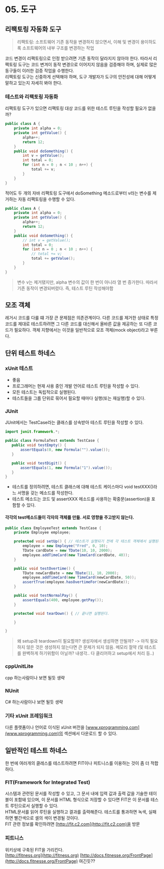 # 05. 도구

## 리팩토링 자동화 도구
> 리팩토링: 소프트웨어 기존 동작을 변경하지 않으면서, 이해 및 변경이 용이하도록 소프트웨어의 내부 구조를 변경하는 작업  

코드 변경이 리팩토링으로 인정 받으려면 기존 동작이 달라지지 않아야 한다. 따라서 리팩토링 도구는 코드 변겨이 동작 변경으로 이어지지 않음을 검증해야 하며, 실제로 많은 동구들이 이러한 검증 작업을 수행한다.  
리팩토링 도구는 신중하게 선택해야 하며, 도구 개발자가 도구의 안전성에 대해 어떻게 말하고 있는지 자세히 봐야 한다.  

### 테스트와 리팩토링 자동화
리팩토링 도구가 있으면 리팩토링 대상 코드를 위한 테스트 루틴을 작성할 필요가 없을까?
```Java
public class A {
    private int alpha = 0;
    private int getValue() {
        alpha++;
        return 12;
    }
    public void doSomething() {
        int v = getValue();
        int total = 0;
        for (int n = 0 ; n < 10 ; n++) {
            total += v;
        }
    }
}
```
적어도 두 개의 자바 리팩토링 도구에서 doSomething 메소드로부터 v라는 변수를 제거하는 자동 리팩토링을 수행할 수 있다. 
```Java
public class A {
    private int alpha = 0;
    private int getValue() {
        alpha++;
        return 12;
    }
    public void doSomething() {
        // int v = getValue();
        int total = 0;
        for (int n = 0 ; n < 10 ; n++) {
            // total += v;
            total += getValue();
        }
    }
}
```
> 변수 v는 제거됐지만, alpha 변수의 값이 한 번이 아니라 열 번 증가한다. 따라서 기존 동작이 변경되버렸다. 즉, 테스트 루틴 작성해야함

## 모조 객체
레거시 코드를 다룰 떄 가장 큰 문제점은 의존관계이다. 다른 코드를 제거한 상태로 특정 코드를 제대로 테스트하려면 그 다른 코드를 대신해서 올바른 값을 제공하는 또 다른 코드가 필요하다. 객체 지향에서는 이것을 일반적으로 모조 객체(mock object)라고 부른다.

## 단위 테스트 하네스
### xUnit 테스트
 - 좋음
 - 프로그래머는 현재 사용 중인 개발 언어로 테스트 루틴을 작성할 수 있다. 
 - 모든 테스트는 독립적으로 실행된다.
 - 테스트들을 그룹 단위로 묶어서 필요할 때마다 실행(또는 재실행)할 수 있다.

 ### JUnit
 JUnit에서는 TestCase라는 클래스를 상속받아 테스트 루틴을 작성할 수 있다.
 ```Java
 import junit.framework.*;

 public class FormulaTest extends TestCase {
    public void testEmpty() {
        assertEquals(0, new Formula("").value());
    }

    public void testDigit() {
        assertEquals(1, new Formula("1").value());
    }
 }

 ```
  - 테스트를 정의하려면, 테스트 클래스에 대해 테스트 케이스마다 void testXXX()라느 서명을 갖는 메소드를 작성한다. 
  - 테스트 메소드는 코드 및 assertXXX 메소드를 사용하는 확중문(assertion)을 포함할 수 있다.

#### 각각의 test메소드들이 각자의 객체를 만듦. 서로 영향을 주고받지 않는다.
```Java
public class EmployeeTest extends TestCase {
    private Employee employee;

    protected void setUp() { // 테스트가 실행되기 전에 각 테스트 객체에서 실행된다. 이 메소드를 사용하면 테스트에서 사용될 일련의 객체들이 생성된다.
        employee = new Employee("Fred", 0, 10);
        TDate cardDate = new TDate(10, 10, 2000);
        employee.addTimeCard(new TimeCard(cardDate, 40));
    }

    public void testOvertime() {
        TDate newCardDate = new TDate(11, 10, 2000);
        employee.addTimeCard(new TimeCard(newCardDate, 50));
        assertTrue(employee.hasOvertimeFor(newCardDate));
    }

    public void testNormalPay() {
        assertEquals(400, employee.getPay());
    }

    protected void tearDown() { // 끝나면 실행된다.

    }

}
```
> 왜 setup과 teardown이 필요할까? 생성자에서 생성하면 안될까? -> 아직 필요하지 않은 것은 생성하지 않는다면 큰 문제가 되지 않음. 메모리 절약 (및 테스트를 완벽하게 하기위함이 아닐까? 내생각.. 다 클리어하고 setup에서 처리 등..)

### cppUnitLite
cpp 하는사람이나 보면 될듯 생략

### NUnit
C# 하는사람이나 보면 될듯 생략

### 기타 xUnit 프레임워크
다른 플랫폼이나 언어로 이식된 xUnit 버전을 [www.xprogramming.com](www.xprogramming.com)의 섹션에서 다운로드 할 수 있다.

## 일반적인 테스트 하네스
한 번에 여러개의 클레스를 테스트하려면 FIT이나 피트니스를 이용하는 것이 좀 더 적합하다.

### FIT(Framework for Integrated Test)
시스템과 관련된 문서를 작성할 수 있고, 그 문서 내에 입력 값과 출력 값을 기술한 테이블이 포함돼 있으며, 이 문서를 HTML 형식으로 저장할 수 있다면 FIT은 이 문서를 테스트 루틴으로서 실행할 수 있다.  
HTML문서를 읽어 루틴을 실행하고 결과를 출력해준다. 테스트를 통과하면 녹색, 실패하면 빨간색으로 셀의 색이 변경될 것이다.  
FIT 관련 정보를 확인하려면 [http://fit.c2.com](http://fit.c2.com)을 방문

### 피트니스
위키상에 구축된 FIT을 가리킨다.  
[http://fitness.org](http://fitness.org)
[http://docs.fitnesse.org/FrontPage](http://docs.fitnesse.org/FrontPage) 여긴듯??






























